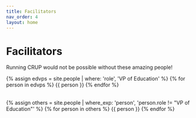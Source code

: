 ```yaml
---
title: Facilitators
nav_order: 4
layout: home
---
```



<style>
.role {
  display: flex;
  flex-wrap: wrap;
  margin-bottom: 2rem;
}

.person {
  display: flex;
  flex-basis: 45%;
  padding: 0.75rem;
  margin-bottom: 0.75rem;
  border: 1px solid #e1e4e8;
  border-radius: 8px;
  background-color: #ffffff;
  transition: box-shadow 0.2s ease;
}

.person:hover {
  box-shadow: 0 2px 8px rgba(0, 0, 0, 0.1);
}

.person-image {
  border-radius: 50%;
  height: 120px;
  width: 120px;
  margin-right: 0.75rem;
  object-fit: cover;
  flex-shrink: 0;
}

.person-name {
  margin: 0.25rem 0;
  font-size: 1rem;
  font-weight: 600;
  color: #24292e;
}

.person-name a {
  color: #0366d6;
  text-decoration: none;
}

.person-name a:hover {
  text-decoration: underline;
}

.person-role {
  font-weight: 500;
  color: #0366d6;
  margin: 0.25rem 0;
  font-size: 0.9rem;
}

.person p {
  margin: 0.25rem 0;
  line-height: 1.4;
  font-size: 0.85rem;
}

/* Responsive design */
@media (max-width: 768px) {
  .person {
    flex-direction: column;
    text-align: center;
    padding: 0.75rem;
    flex-basis: 100%;
  }
  
  .person-image {
    margin-right: 0;
    margin-bottom: 0.5rem;
  }
  
  .role {
    flex-direction: column;
  }
}
</style>

# Facilitators

Running CRUP would not be possible without these amazing people!

<div class="role">
{% assign edvps = site.people | where: 'role', 'VP of Education' %}
{% for person in edvps %}
{{ person }}
{% endfor %}
</div>

<div class="role">
{% assign others = site.people | where_exp: 'person', 'person.role != "VP of Education"' %}
{% for person in others %}
{{ person }}
{% endfor %}
</div>